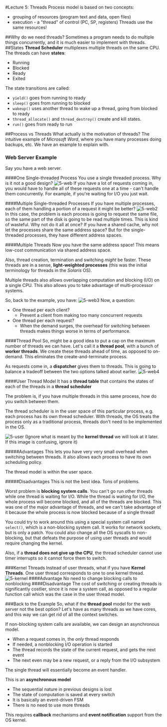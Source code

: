 #Lecture 5: Threads
Process model is based on two concepts:
* grouping of resources (program text and data, open files)
* execution - a "thread" of control (PC, SP, registers)
Threads use the same resources!

##Why do we need threads?
Sometimes a program needs to do multiple things concurrently, and it is much easier to implement with threads.
##States
**Thread Scheduler** multiplexes multiple threads on the same CPU. The threads can have **states**:
* Running
* Blocked
* Ready
* Exited

The state transitions are called:
* `yield()` goes from running to ready
* `sleep()` goes from running to blocked
* `wakeup()` uses another thread to wake up a thread, going from blocked to ready
* `thread_allocate()` and `thread_destroy()` create and kill states.
* `run()` goes from ready to run

##Process vs Threads
What actually is the motivation of threads? The intuitive example of *Microsoft Word*, where you have many processes doing backups, etc. We have an example to explain with.

### Web Server Example
Say you have a web server.

####One Single-threaded Process
You use a single threaded process. Why is it not a good design?
![5-web](/assets/5-web.JPG)
If you have a lot of requests coming in, you would have to handle all of these requests one at a time - can't handle them concurrently. For example, if you're waiting for I/O you just wait.

####Multiple Single-threaded Processes
If you have multiple processes, each of them handling a portion of a request it might be better?
![5-web2](/assets/5-web2.JPG)
In this case, the problem is each process is going to request the same file, so the same part of the disk is going to be read multiple times. This is kind of wasteful. Why not do it all at once? If you have a shared cache, why not let the processes share the same address space? But for the single-threaded processes, they have different address spaces.

####Multiple Threads
Now you have the same address space! This means low-cost communication via shared address space.

Also, thread creation, termination and switching *might* be faster. These threads are in a sense, **light-weighted processes** (this was the initial terminology for threads in the *Solaris* OS).

Multiple threads also allows overlapping computation and blocking (I/O) on a single CPU. This also allows you to take advantage of multi-processor systems.

So, back to the example, you have:
![5-web3](/assets/5-web3.JPG)
Now, a question:
* One thread per each client?   
  * Prevent a client from making too many concurrent requests
* One thread per each request?
  * When the demand surges, the overhead for switching between threads makes things worse in terms of performance.

####Thread Pool
So, might be a good idea to put a cap on the maximum number of threads we can have. Let's call it a **thread pool**, with a bunch of **worker threads**. We create these threads ahead of time, as opposed to on-demand. This eliminates the create-and-terminate process.

As requests come in, a **dispatcher** gives them to threads. This is going to balance a tradeoff between the two options talked about earlier.
![5-web4](/assets/5-web4.JPG)

####User Thread Model
It has a **thread table** that contains the states of each of the threads in a **thread scheduler**

The problem is, if you have multiple threads in this same process, how do you switch between them.

The thread scheduler is in the user space of this particular process, e.g. each process has its own thread scheduler. With threads, the OS treats the process only as a traditional process, threads don't need to be implemented in the OS.

![5-user](/assets/5-user.JPG)
(Ignore what is meant by the **kernel thread** we will look at it later. If this image is confusing, ignore it)

#####Advantages
This lets you have very very small overhead when switching between threads. It also allows each process to have its own scheduling policy.

The thread model is within the user space.

#####Disadvantages
This is not the best idea. Tons of problems.

Worst problem is **blocking system calls**. You can't go run other threads while one thread is waiting for I/O. While the thread is waiting for I/O, the whole process will become blocked, and all of the threads are blocked. This was one of the major advantage of threads, and we can't take advantage of it because the whole process is now blocked because of a single thread!

You could try to work around this using a special system call named `select()`, which is a non-blocking system call. It works for network sockets, but is only a patch. You could also change all the OS syscalls to non-blocking, but that defeats the purpose of using user threads and would require changing the kernel.

Also, if a **thread does not give up the CPU**, the thread scheduler cannot use timer interrupts so it cannot force them to switch.

###Kernel Threads
Instead of user threads, what if you have **Kernel Threads**. One user thread corresponds to one to one kernel thread.
![5-kernel](/assets/5-kernel.JPG)
####Advantage
No need to change blocking calls to nonblocking
####Disadvantage
The cost of switching or creating threads is significantly costlier, since it is now a system call, as opposed to a regular function call which was the case in the user thread model.

###Back to the Example
So, what if the **thread pool** model for the web server not the best option? Let's have as many threads as we have cores, and this way we can get rid of all the context switches.

If non-blocking system calls are available, we can design an asynchronous model.
* When a request comes in, the *only* thread responds
* If needed, a nonblocking I/O operation is started
* The thread records the state of the current request, and gets the next event
* The next even may be a new request, or a reply from the I/O subsystem

The single thread will essentially become an event handler.

This is an **asynchronous model**
* The sequential nature in previous designs is lost
* The state of computation is saved at every switch
* It is basically an event-driven FSM
* There is no need to use more threads

This requires **callback** mechanisms and **event notification** support from the OS kernel.
